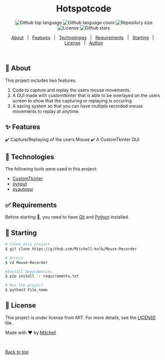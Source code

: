 

<h1 align="center">Hotspotcode</h1>

<p align="center">
  <img alt="Github top language" src="https://img.shields.io/github/languages/top/Mitchell-kolb/customTkinter?color=56BEB8">

  <img alt="Github language count" src="https://img.shields.io/github/languages/count/Mitchell-kolb/customTkinter?color=56BEB8">

  <img alt="Repository size" src="https://img.shields.io/github/repo-size/Mitchell-kolb/customTkinter?color=56BEB8">

  <img alt="License" src="https://img.shields.io/github/license/Mitchell-kolb/customTkinter?color=56BEB8">

  <img alt="Github stars" src="https://img.shields.io/github/stars/Mitchell-kolb/customTkinter?color=56BEB8" />
</p>


<p align="center">
  <a href="#dart-about">About</a> &#xa0; | &#xa0; 
  <a href="#sparkles-features">Features</a> &#xa0; | &#xa0;
  <a href="#rocket-technologies">Technologies</a> &#xa0; | &#xa0;
  <a href="#white_check_mark-requirements">Requirements</a> &#xa0; | &#xa0;
  <a href="#checkered_flag-starting">Starting</a> &#xa0; | &#xa0;
  <a href="#memo-license">License</a> &#xa0; | &#xa0;
  <a href="https://github.com/Mitchell-kolb" target="_blank">Author</a>
</p>

<br>

## :dart: About ##

This project includes two features. 
1. Code to capture and replay the users mouse movements. 
2. A GUI made with customtkinter that is able to be overlayed on the users screen to show that the capturing or replaying is occuring. 
3. A saving system so that you can have multiple recorded mouse movements to replay at anytime.

## :sparkles: Features ##

:heavy_check_mark: Capture/Replaying of the users Mouse
:heavy_check_mark: A CustomTkinter GUI


## :rocket: Technologies ##

The following tools were used in this project:

- [CustomTkinter](https://customtkinter.tomschimansky.com/)
- [pynput](https://pynput.readthedocs.io/en/latest/index.html)
- [pyautogui](https://pyautogui.readthedocs.io/en/latest/)

## :white_check_mark: Requirements ##

Before starting :checkered_flag:, you need to have [Git](https://git-scm.com) and [Python](https://www.python.org/downloads/) installed.

## :checkered_flag: Starting ##

```bash
# Clone this project
$ git clone https://github.com/Mitchell-kolb/Mouse-Recorder

# Access
$ cd Mouse-Recorder

#Install Dependencies
$ pip install -r requirements.txt

# Run the project
$ python3 File_name

```

## :memo: License ##

This project is under license from MIT. For more details, see the [LICENSE](LICENSE.md) file.


Made with :heart: by <a href="https://github.com/Mitchell-kolb" target="_blank">Mitchell</a>

&#xa0;

<a href="#top">Back to top</a>
